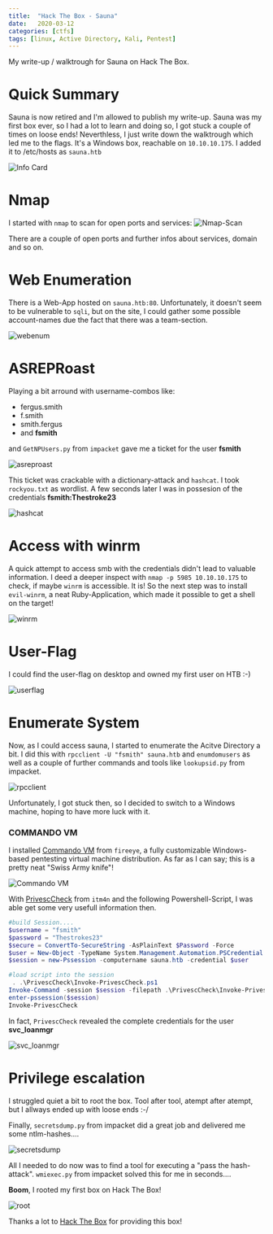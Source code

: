 ```yaml
---
title:  "Hack The Box - Sauna"
date:   2020-03-12
categories: [ctfs]
tags: [linux, Active Directory, Kali, Pentest]
---
```

My write-up / walktrough for Sauna on Hack The Box.

# Quick Summary
Sauna is now retired and I'm allowed to publish my write-up. Sauna was my first box ever, so I had a lot to learn and doing so, I got stuck a couple of times on loose ends! Neverthless, I just write down the walktrough which led me to the flags.
It's a Windows box, reachable on `10.10.10.175`. I added it to /etc/hosts as `sauna.htb`

![Info Card](/images/sauna/infocard.png)

# Nmap
I started with `nmap` to scan for open ports and services:
![Nmap-Scan](/images/sauna/nmap.png)

There are a couple of open ports and further infos about services, domain and so on.

# Web Enumeration
There is a Web-App hosted on `sauna.htb:80`. Unfortunately, it doesn't seem to be vulnerable to `sqli`, but on the site, I could gather some possible account-names due the fact that there was a team-section.

![webenum](/images/sauna/webenum.png)

# ASREPRoast
Playing a bit arround with username-combos like:
* fergus.smith
* f.smith
* smith.fergus
* and **fsmith**

and `GetNPUsers.py` from `impacket` gave me a ticket for the user **fsmith**  

![asreproast](/images/sauna/asreproast.png)

This ticket was crackable with a dictionary-attack and `hashcat`. I took `rockyou.txt` as wordlist. A few seconds later I was in possesion of the credentials **fsmith:Thestroke23**

![hashcat](/images/sauna/hashcat.png)

# Access with winrm
A quick attempt to access smb with the credentials didn't lead to valuable information. I deed a deeper inspect with `nmap -p 5985 10.10.10.175` to check, if maybe `winrm` is accessible. It is!
So the next step was to install `evil-winrm`, a neat Ruby-Application, which made it possible to get a shell on the target!

![winrm](/images/sauna/winrm.png)

# User-Flag
I could find the user-flag on desktop and owned my first user on HTB :-)

![userflag](/images/sauna/userflag.png)


# Enumerate System
Now, as I could access sauna, I started to enumerate the Acitve Directory a bit. I did this with `rpcclient -U "fsmith" sauna.htb` and `enumdomusers` as well as a couple of further commands and tools like `lookupsid.py` from impacket.

![rpcclient](/images/sauna/rpcclient.png)

Unfortunately, I got stuck then, so I decided to switch to a Windows machine, hoping to have more luck with it.

### COMMANDO VM
I installed [Commando VM](https://github.com/fireeye/commando-vm) from `fireeye`, a fully customizable Windows-based pentesting virtual machine distribution. As far as I can say; this is a pretty neat "Swiss Army knife"!

![Commando VM](/images/sauna/Commando.png)

With [PrivescCheck](https://github.com/itm4n/PrivescCheck) from `itm4n` and the following Powershell-Script, I was able get some very usefull information then.

```powershell
#build Session....
$username = "fsmith" 
$password = "Thestrokes23"
$secure = ConvertTo-SecureString -AsPlainText $Password -Force  
$user = New-Object -TypeName System.Management.Automation.PSCredential -ArgumentList $username, $secure
$session = new-Pssession -computername sauna.htb -credential $user

#load script into the session
 . .\PrivescCheck\Invoke-PrivescCheck.ps1
Invoke-Command -session $session -filepath .\PrivescCheck\Invoke-PrivescCheck.ps1 
enter-pssession($session)
Invoke-PrivescCheck 
```
In fact, `PrivescCheck` revealed the complete credentials for the user **svc_loanmgr**

![svc_loanmgr](/images/sauna/svc_loanmgr.png)

# Privilege escalation
I struggled quiet a bit to root the box. Tool after tool, atempt after atempt, but I allways ended up with loose ends :-/

Finally, `secretsdump.py` from impacket did a great job and delivered me some ntlm-hashes....

![secretsdump](/images/sauna/secretsdump.png)

All I needed to do now was to find a tool for executing a "pass the hash-attack". `wmiexec.py` from impacket solved this for me in seconds....

**Boom**, I rooted my first box on Hack The Box!

![root](/images/sauna/root.png)

Thanks a lot to [Hack The Box](https://www.hackthebox.eu/) for providing this box!